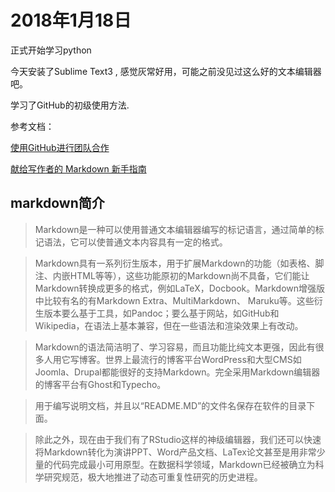 # 2018年1月18日

正式开始学习python

今天安装了Sublime Text3 , 感觉灰常好用，可能之前没见过这么好的文本编辑器吧。

学习了GitHub的初级使用方法.

参考文档：

[使用GitHub进行团队合作](http://xiaocong.github.io/blog/2013/03/20/team-collaboration-with-github/)

[献给写作者的 Markdown 新手指南](https://www.jianshu.com/p/q81RER)

## markdown简介
>Markdown是一种可以使用普通文本编辑器编写的标记语言，通过简单的标记语法，它可以使普通文本内容具有一定的格式。

>Markdown具有一系列衍生版本，用于扩展Markdown的功能（如表格、脚注、内嵌HTML等等），这些功能原初的Markdown尚不具备，它们能让Markdown转换成更多的格式，例如LaTeX，Docbook。Markdown增强版中比较有名的有Markdown Extra、MultiMarkdown、 Maruku等。这些衍生版本要么基于工具，如Pandoc；要么基于网站，如GitHub和Wikipedia，在语法上基本兼容，但在一些语法和渲染效果上有改动。

>Markdown的语法简洁明了、学习容易，而且功能比纯文本更强，因此有很多人用它写博客。世界上最流行的博客平台WordPress和大型CMS如Joomla、Drupal都能很好的支持Markdown。完全采用Markdown编辑器的博客平台有Ghost和Typecho。

>用于编写说明文档，并且以“README.MD”的文件名保存在软件的目录下面。

>除此之外，现在由于我们有了RStudio这样的神级编辑器，我们还可以快速将Markdown转化为演讲PPT、Word产品文档、LaTex论文甚至是用非常少量的代码完成最小可用原型。在数据科学领域，Markdown已经被确立为科学研究规范，极大地推进了动态可重复性研究的历史进程。